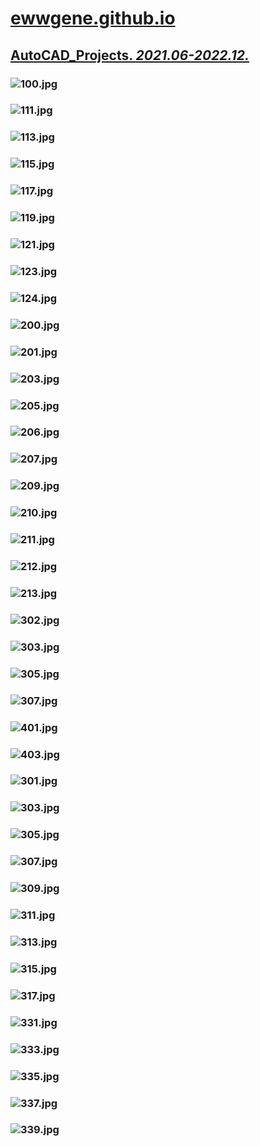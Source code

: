 
# [ewwgene.github.io](https://ewwgene.github.io/)
## [AutoCAD_Projects. _2021.06-2022.12._](https://ewwgene.github.io/AutoCAD_Projects)

### <a id="100"></a> ![100.jpg](https://ewwgene.github.io/AutoCAD_Projects/100.jpg)

### <a id="111"></a> ![111.jpg](https://ewwgene.github.io/AutoCAD_Projects/111.jpg)

### <a id="113"></a> ![113.jpg](https://ewwgene.github.io/AutoCAD_Projects/113.jpg)

### <a id="115"></a> ![115.jpg](https://ewwgene.github.io/AutoCAD_Projects/115.jpg)

### <a id="117"></a> ![117.jpg](https://ewwgene.github.io/AutoCAD_Projects/117.jpg)

### <a id="119"></a> ![119.jpg](https://ewwgene.github.io/AutoCAD_Projects/119.jpg)

### <a id="121"></a> ![121.jpg](https://ewwgene.github.io/AutoCAD_Projects/121.jpg)

### <a id="123"></a> ![123.jpg](https://ewwgene.github.io/AutoCAD_Projects/123.jpg)

### <a id="124"></a> ![124.jpg](https://ewwgene.github.io/AutoCAD_Projects/124.jpg)

### <a id="200m"></a> ![200.jpg](https://ewwgene.github.io/AutoCAD_Projects/Making/200.jpg)
### <a id="201m"></a> ![201.jpg](https://ewwgene.github.io/AutoCAD_Projects/Making/201.jpg)
### <a id="203m"></a> ![203.jpg](https://ewwgene.github.io/AutoCAD_Projects/Making/203.jpg)
### <a id="205m"></a> ![205.jpg](https://ewwgene.github.io/AutoCAD_Projects/Making/205.jpg)
### <a id="206m"></a> ![206.jpg](https://ewwgene.github.io/AutoCAD_Projects/Making/206.jpg)
### <a id="207m"></a> ![207.jpg](https://ewwgene.github.io/AutoCAD_Projects/Making/207.jpg)
### <a id="209m"></a> ![209.jpg](https://ewwgene.github.io/AutoCAD_Projects/Making/209.jpg)
### <a id="210m"></a> ![210.jpg](https://ewwgene.github.io/AutoCAD_Projects/Making/210.jpg)
### <a id="211m"></a> ![211.jpg](https://ewwgene.github.io/AutoCAD_Projects/Making/211.jpg)
### <a id="212m"></a> ![212.jpg](https://ewwgene.github.io/AutoCAD_Projects/Making/212.jpg)
### <a id="213m"></a> ![213.jpg](https://ewwgene.github.io/AutoCAD_Projects/Making/213.jpg)
### <a id="302m"></a> ![302.jpg](https://ewwgene.github.io/AutoCAD_Projects/Making/302.jpg)
### <a id="303m"></a> ![303.jpg](https://ewwgene.github.io/AutoCAD_Projects/Making/303.jpg)
### <a id="305m"></a> ![305.jpg](https://ewwgene.github.io/AutoCAD_Projects/Making/305.jpg)
### <a id="307m"></a> ![307.jpg](https://ewwgene.github.io/AutoCAD_Projects/Making/307.jpg)
### <a id="401m"></a> ![401.jpg](https://ewwgene.github.io/AutoCAD_Projects/Making/401.jpg)
### <a id="403m"></a> ![403.jpg](https://ewwgene.github.io/AutoCAD_Projects/Making/403.jpg)
### <a id="301"></a> ![301.jpg](https://ewwgene.github.io/AutoCAD_Projects/301.jpg)
### <a id="303"></a> ![303.jpg](https://ewwgene.github.io/AutoCAD_Projects/303.jpg)
### <a id="305"></a> ![305.jpg](https://ewwgene.github.io/AutoCAD_Projects/305.jpg)
### <a id="307"></a> ![307.jpg](https://ewwgene.github.io/AutoCAD_Projects/307.jpg)
### <a id="309"></a> ![309.jpg](https://ewwgene.github.io/AutoCAD_Projects/309.jpg)
### <a id="311"></a> ![311.jpg](https://ewwgene.github.io/AutoCAD_Projects/311.jpg)
### <a id="313"></a> ![313.jpg](https://ewwgene.github.io/AutoCAD_Projects/313.jpg)
### <a id="315"></a> ![315.jpg](https://ewwgene.github.io/AutoCAD_Projects/315.jpg)
### <a id="317"></a> ![317.jpg](https://ewwgene.github.io/AutoCAD_Projects/317.jpg)
### <a id="331"></a> ![331.jpg](https://ewwgene.github.io/AutoCAD_Projects/331.jpg)
### <a id="333"></a> ![333.jpg](https://ewwgene.github.io/AutoCAD_Projects/333.jpg)
### <a id="335"></a> ![335.jpg](https://ewwgene.github.io/AutoCAD_Projects/335.jpg)
### <a id="337"></a> ![337.jpg](https://ewwgene.github.io/AutoCAD_Projects/337.jpg)
### <a id="339"></a> ![339.jpg](https://ewwgene.github.io/AutoCAD_Projects/339.jpg)

